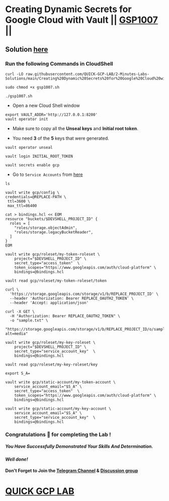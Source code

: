 # Creating Dynamic Secrets for Google Cloud with Vault || [GSP1007](https://www.cloudskillsboost.google/focuses/32204?parent=catalog) ||

## Solution [here]()

### Run the following Commands in CloudShell

```
curl -LO raw.githubusercontent.com/QUICK-GCP-LAB/2-Minutes-Labs-Solutions/main/Creating%20Dynamic%20Secrets%20for%20Google%20Cloud%20with%20Vault/gsp1007.sh

sudo chmod +x gsp1007.sh

./gsp1007.sh
```

* Open a new Cloud Shell window

```
export VAULT_ADDR='http://127.0.0.1:8200'
vault operator init
```

* Make sure to copy all the **Unseal keys** and **Initial root token**.

* You need **3** of the **5** keys that were generated.

```
vault operator unseal
```
```
vault login INITIAL_ROOT_TOKEN
```
```
vault secrets enable gcp
```

* Go to `Service Accounts` from [here](https://console.cloud.google.com/iam-admin/serviceaccounts?)

```
ls
```
```
vault write gcp/config \
credentials=@REPLACE-PATH \
 ttl=3600 \
 max_ttl=86400
```
```
cat > bindings.hcl << EOM
resource "buckets/$DEVSHELL_PROJECT_ID" {
  roles = [
    "roles/storage.objectAdmin",
    "roles/storage.legacyBucketReader",
  ]
}
EOM

vault write gcp/roleset/my-token-roleset \
    project="$DEVSHELL_PROJECT_ID" \
    secret_type="access_token"  \
    token_scopes="https://www.googleapis.com/auth/cloud-platform" \
    bindings=@bindings.hcl

vault read gcp/roleset/my-token-roleset/token
```
```
curl \
  'https://storage.googleapis.com/storage/v1/b/REPLACE_PROJECT_ID' \
  --header 'Authorization: Bearer REPLACE_OAUTH2_TOKEN' \
  --header 'Accept: application/json'

curl -X GET \
  -H "Authorization: Bearer REPLACE_OAUTH2_TOKEN" \
  -o "sample.txt" \
  "https://storage.googleapis.com/storage/v1/b/REPLACE_PROJECT_ID/o/sample.txt?alt=media"
```
```
vault write gcp/roleset/my-key-roleset \
    project="$DEVSHELL_PROJECT_ID" \
    secret_type="service_account_key"  \
    bindings=@bindings.hcl

vault read gcp/roleset/my-key-roleset/key
```
```
export S_A=
```
```
vault write gcp/static-account/my-token-account \
    service_account_email="$S_A" \
    secret_type="access_token"  \
    token_scopes="https://www.googleapis.com/auth/cloud-platform" \
    bindings=@bindings.hcl

vault write gcp/static-account/my-key-account \
    service_account_email="$S_A" \
    secret_type="service_account_key"  \
    bindings=@bindings.hcl
```

### Congratulations 🎉 for completing the Lab !

##### *You Have Successfully Demonstrated Your Skills And Determination.*

#### *Well done!*

#### Don't Forget to Join the [Telegram Channel](https://t.me/quickgcplab) & [Discussion group](https://t.me/quickgcplabchats)

# [QUICK GCP LAB](https://www.youtube.com/@quickgcplab)
